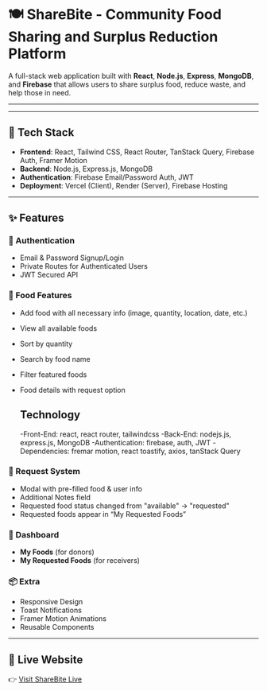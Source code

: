 # 🍽️ ShareBite - Community Food Sharing and Surplus Reduction Platform

A full-stack web application built with **React**, **Node.js**, **Express**, **MongoDB**, and **Firebase** that allows users to share surplus food, reduce waste, and help those in need.

---



---

## 🧰 Tech Stack

- **Frontend**: React, Tailwind CSS, React Router, TanStack Query, Firebase Auth, Framer Motion
- **Backend**: Node.js, Express.js, MongoDB
- **Authentication**: Firebase Email/Password Auth, JWT
- **Deployment**: Vercel (Client), Render (Server), Firebase Hosting

---

## ✨ Features

### 🔐 Authentication
- Email & Password Signup/Login
- Private Routes for Authenticated Users
- JWT Secured API

### 🍱 Food Features
- Add food with all necessary info (image, quantity, location, date, etc.)
- View all available foods
- Sort by quantity
- Search by food name
- Filter featured foods
- Food details with request option


  ## Technology
  -Front-End: react, react router, tailwindcss
  -Back-End: nodejs.js, express.js, MongoDB
  -Authentication: firebase, auth, JWT
  -Dependencies: fremar motion, react toastify, axios, tanStack Query

### 📝 Request System
- Modal with pre-filled food & user info
- Additional Notes field
- Requested food status changed from "available" → "requested"
- Requested foods appear in “My Requested Foods”

### 🧑 Dashboard
- **My Foods** (for donors)
- **My Requested Foods** (for receivers)

### 📦 Extra
- Responsive Design
- Toast Notifications
- Framer Motion Animations
- Reusable Components

---

## 🔗 Live Website

👉 [Visit ShareBite Live](https://sweet-tartufo-5d9cf2.netlify.app/)
